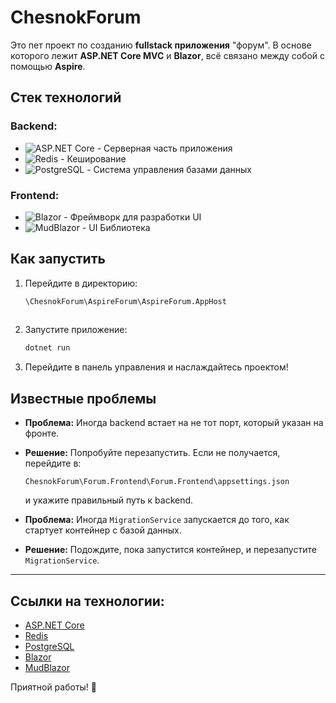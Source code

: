 
# ChesnokForum

Это пет проект по созданию **fullstack приложения** "форум". В основе которого лежит **ASP.NET Core MVC** и **Blazor**, всё связано между собой с помощью **Aspire**.

## Стек технологий

### Backend:
- ![ASP.NET Core](https://img.shields.io/badge/ASP.NET%20Core-5C2D91?style=flat&logo=.net&logoColor=white) - Серверная часть приложения
- ![Redis](https://img.shields.io/badge/Redis-D12E27?style=flat&logo=redis&logoColor=white) - Кеширование
- ![PostgreSQL](https://img.shields.io/badge/PostgreSQL-336791?style=flat&logo=postgresql&logoColor=white) - Система управления базами данных

### Frontend:
- ![Blazor](https://img.shields.io/badge/Blazor-5A2A99?style=flat&logo=blazor&logoColor=white) - Фреймворк для разработки UI
- ![MudBlazor](https://img.shields.io/badge/MudBlazor-0078D4?style=flat&logo=blazor&logoColor=white) - UI Библиотека

## Как запустить

1. Перейдите в директорию:
   ```bash
   \ChesnokForum\AspireForum\AspireForum.AppHost
  

2. Запустите приложение:
   ```bash
   dotnet run
   

3. Перейдите в панель управления и наслаждайтесь проектом!

## Известные проблемы

- **Проблема:** Иногда backend встает на не тот порт, который указан на фронте.
- 
  **Решение:** Попробуйте перезапустить. Если не получается, перейдите в:
  ```plaintext
  ChesnokForum\Forum.Frontend\Forum.Frontend\appsettings.json
  ```
  и укажите правильный путь к backend.

- **Проблема:** Иногда `MigrationService` запускается до того, как стартует контейнер с базой данных.
- 
  **Решение:** Подождите, пока запустится контейнер, и перезапустите `MigrationService`.

---

## Ссылки на технологии:

- [ASP.NET Core](https://dotnet.microsoft.com/en-us/apps/aspnet)
- [Redis](https://redis.io/)
- [PostgreSQL](https://www.postgresql.org/)
- [Blazor](https://dotnet.microsoft.com/apps/aspnet/web-apps/blazor)
- [MudBlazor](https://mudblazor.com/)



Приятной работы! 🚀
